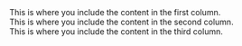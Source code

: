 
<div class=”row”>
<div class=”column”> This is where you include the content in the first column. </div>
<div class=”column”> This is where you include the content in the second column. </div>
<div class=”column”> This is where you include the content in the third column. </div>
</div> 
